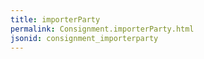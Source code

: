 ```yaml
---
title: importerParty
permalink: Consignment.importerParty.html
jsonid: consignment_importerparty
---
```

